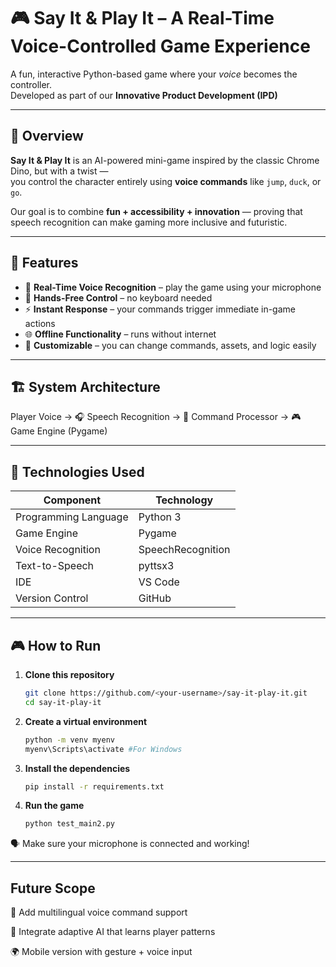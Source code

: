 # 🎮 Say It & Play It – A Real-Time Voice-Controlled Game Experience  

A fun, interactive Python-based game where your *voice* becomes the controller.  
Developed as part of our **Innovative Product Development (IPD)**

---

## 🚀 Overview  

**Say It & Play It** is an AI-powered mini-game inspired by the classic Chrome Dino, but with a twist —  
you control the character entirely using **voice commands** like `jump`, `duck`, or `go`.  

Our goal is to combine **fun + accessibility + innovation** — proving that speech recognition can make gaming more inclusive and futuristic.  

---

## 🧠 Features  

- 🎤 **Real-Time Voice Recognition** – play the game using your microphone  
- 🦾 **Hands-Free Control** – no keyboard needed  
- ⚡ **Instant Response** – your commands trigger immediate in-game actions  
- 🌐 **Offline Functionality** – runs without internet  
- 🧩 **Customizable** – you can change commands, assets, and logic easily  

---

## 🏗️ System Architecture  

Player Voice → 🎧 Speech Recognition → 🧠 Command Processor → 🎮 Game Engine (Pygame)

---
## 🧰 Technologies Used  

| Component | Technology |
|------------|-------------|
| Programming Language | Python 3 |
| Game Engine | Pygame |
| Voice Recognition | SpeechRecognition |
| Text-to-Speech | pyttsx3 |
| IDE | VS Code |
| Version Control | GitHub |

---
## 🎮 How to Run  

1. **Clone this repository**
   ```bash
   git clone https://github.com/<your-username>/say-it-play-it.git
   cd say-it-play-it

2. **Create a virtual environment**
   ```bash
   python -m venv myenv
   myenv\Scripts\activate #For Windows

3. **Install the dependencies**
   ```bash
   pip install -r requirements.txt

4. **Run the game**
   ```bash
   python test_main2.py
   
🗣️ Make sure your microphone is connected and working!

---

## Future Scope

🎯 Add multilingual voice command support

🧠 Integrate adaptive AI that learns player patterns

🌍 Mobile version with gesture + voice input

